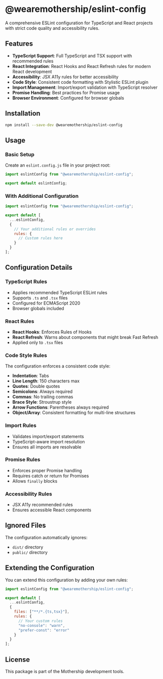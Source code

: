 # @wearemothership/eslint-config

A comprehensive ESLint configuration for TypeScript and React projects with strict code quality and accessibility rules.

## Features

- **TypeScript Support**: Full TypeScript and TSX support with recommended rules
- **React Integration**: React Hooks and React Refresh rules for modern React development
- **Accessibility**: JSX A11y rules for better accessibility
- **Code Style**: Consistent code formatting with Stylistic ESLint plugin
- **Import Management**: Import/export validation with TypeScript resolver
- **Promise Handling**: Best practices for Promise usage
- **Browser Environment**: Configured for browser globals

## Installation

```bash
npm install --save-dev @wearemothership/eslint-config
```

## Usage

### Basic Setup

Create an `eslint.config.js` file in your project root:

```javascript
import eslintConfig from "@wearemothership/eslint-config";

export default eslintConfig;
```

### With Additional Configuration

```javascript
import eslintConfig from "@wearemothership/eslint-config";

export default [
  ...eslintConfig,
  {
    // Your additional rules or overrides
    rules: {
      // Custom rules here
    }
  }
];
```

## Configuration Details

### TypeScript Rules

- Applies recommended TypeScript ESLint rules
- Supports `.ts` and `.tsx` files
- Configured for ECMAScript 2020
- Browser globals included

### React Rules

- **React Hooks**: Enforces Rules of Hooks
- **React Refresh**: Warns about components that might break Fast Refresh
- Applied only to `.tsx` files

### Code Style Rules

The configuration enforces a consistent code style:

- **Indentation**: Tabs
- **Line Length**: 150 characters max
- **Quotes**: Double quotes
- **Semicolons**: Always required
- **Commas**: No trailing commas
- **Brace Style**: Stroustrup style
- **Arrow Functions**: Parentheses always required
- **Object/Array**: Consistent formatting for multi-line structures

### Import Rules

- Validates import/export statements
- TypeScript-aware import resolution
- Ensures all imports are resolvable

### Promise Rules

- Enforces proper Promise handling
- Requires catch or return for Promises
- Allows `finally` blocks

### Accessibility Rules

- JSX A11y recommended rules
- Ensures accessible React components

## Ignored Files

The configuration automatically ignores:
- `dist/` directory
- `public/` directory

## Extending the Configuration

You can extend this configuration by adding your own rules:

```javascript
import eslintConfig from "@wearemothership/eslint-config";

export default [
  ...eslintConfig,
  {
    files: ["**/*.{ts,tsx}"],
    rules: {
      // Your custom rules
      "no-console": "warn",
      "prefer-const": "error"
    }
  }
];
```

## License

This package is part of the Mothership development tools.
